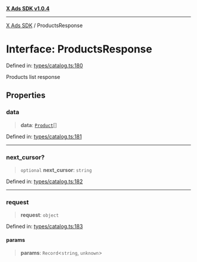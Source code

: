 [**X Ads SDK v1.0.4**](../README.md)

***

[X Ads SDK](../globals.md) / ProductsResponse

# Interface: ProductsResponse

Defined in: [types/catalog.ts:180](https://github.com/kage1020/x-ads-sdk/blob/main/src/types/catalog.ts#L180)

Products list response

## Properties

### data

> **data**: [`Product`](Product.md)[]

Defined in: [types/catalog.ts:181](https://github.com/kage1020/x-ads-sdk/blob/main/src/types/catalog.ts#L181)

***

### next\_cursor?

> `optional` **next\_cursor**: `string`

Defined in: [types/catalog.ts:182](https://github.com/kage1020/x-ads-sdk/blob/main/src/types/catalog.ts#L182)

***

### request

> **request**: `object`

Defined in: [types/catalog.ts:183](https://github.com/kage1020/x-ads-sdk/blob/main/src/types/catalog.ts#L183)

#### params

> **params**: `Record`\<`string`, `unknown`\>
